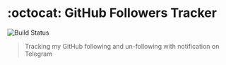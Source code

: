 # :octocat: GitHub Followers Tracker

![Build Status](https://github.com/plibither8/gh-followers-tracker/workflows/GitHub%20Followers%20Tracker/badge.svg)

>  Tracking my GitHub following and un-following with notification on Telegram
